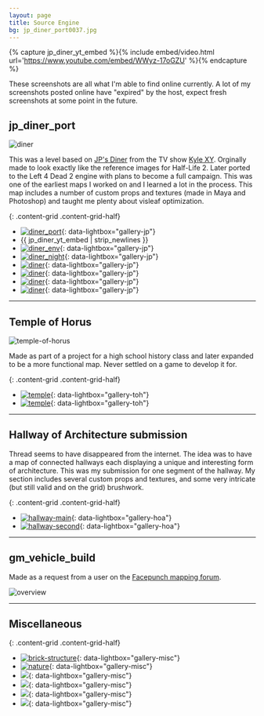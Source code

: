 ```yaml
---
layout: page
title: Source Engine
bg: jp_diner_port0037.jpg
---
```


{% capture jp_diner_yt_embed %}{% include embed/video.html url='https://www.youtube.com/embed/WWyz-17oGZU' %}{% endcapture %}

These screenshots are all what I'm able to find online currently. A lot of my
screenshots posted online have "expired" by the host, expect fresh screenshots
at some point in the future.

## jp_diner_port

![diner](/img/level-design/source/slider_jps_diner.png)

This was a level based on [JP's Diner](http://kylexy.wikia.com/wiki/JP's_Diner)
from the TV show [Kyle XY](https://en.wikipedia.org/wiki/Kyle_XY). Orginally
made to look exactly like the reference images for Half-Life 2. Later ported to
the Left 4 Dead 2 engine with plans to become a full campaign. This was one of
the earliest maps I worked on and I learned a lot in the process. This map
includes a number of custom props and textures (made in Maya and Photoshop)
and taught me plenty about visleaf optimization.

 {: .content-grid  .content-grid-half}
 - [![diner_port][1]][1]{: data-lightbox="gallery-jp"}
 - {{ jp_diner_yt_embed | strip_newlines }}
 - [![diner_env][2]][2]{: data-lightbox="gallery-jp"}
 - [![diner_night][3]][3]{: data-lightbox="gallery-jp"}
 - [![diner][4]][4]{: data-lightbox="gallery-jp"}
 - [![diner][5]][5]{: data-lightbox="gallery-jp"}
 - [![diner][6]][6]{: data-lightbox="gallery-jp"}
 - [![diner][7]][7]{: data-lightbox="gallery-jp"}

-----

## Temple of Horus

![temple-of-horus](/img/level-design/source/slider_temple_of_horus.png)

Made as part of a project for a high school history class and later expanded
to be a more functional map. Never settled on a game to develop it for.

 {: .content-grid  .content-grid-half}
 - [![temple][8]][8]{: data-lightbox="gallery-toh"}
 - [![temple][9]][9]{: data-lightbox="gallery-toh"}

-----

## Hallway of Architecture submission

Thread seems to have disappeared from the internet. The idea was to have a map
of connected hallways each displaying a unique and interesting form of
architecture. This was my submission for one segment of the hallway. My
section includes several custom props and textures, and some very intricate
(but still valid and on the grid) brushwork.

{: .content-grid  .content-grid-half}
 - [![hallway-main][16]][16]{: data-lightbox="gallery-hoa"}
 - [![hallway-second][17]][17]{: data-lightbox="gallery-hoa"}

-----

## gm_vehicle_build

Made as a request from a user on the [Facepunch mapping forum](https://facepunch.com/forumdisplay.php?f=38).

![overview](/img/level-design/source/gmvehiclebuildtest20002vs8.jpg)

-----

## Miscellaneous

 {: .content-grid .content-grid-half}
 - [![brick-structure][10]][10]{: data-lightbox="gallery-misc"}
 - [![nature][11]][11]{: data-lightbox="gallery-misc"}
 - [![][12]][12]{: data-lightbox="gallery-misc"}
 - [![][13]][13]{: data-lightbox="gallery-misc"}
 - [![][14]][14]{: data-lightbox="gallery-misc"}
 - [![][15]][15]{: data-lightbox="gallery-misc"}

[1]: /img/level-design/source/jp_diner_port0037.jpg
[2]: /img/level-design/source/jp_diner_env0001.jpg
[3]: /img/level-design/source/jp_diner_night0004.jpg
[4]: /img/level-design/source/jp_diner0034.jpg
[5]: /img/level-design/source/jp_diner0014.jpg
[6]: /img/level-design/source/jp_diner0007.jpg
[7]: /img/level-design/source/jp_diner0003.jpg
[8]: /img/level-design/source/temple_of_horus_sp_0010002.jpg
[9]: /img/level-design/source/temple_of_horus_sp0004.jpg
[10]: /img/level-design/source/slider_brick_structure.png
[11]: /img/level-design/source/slider_nature_hl2.png
[12]: /img/level-design/source/courtyard0000.jpg
[13]: /img/level-design/source/english_art_deco0000.jpg
[14]: /img/level-design/source/128mapchallenge0003.jpg
[15]: /img/level-design/source/smallcylindrycalstructure0000.jpg
[16]: /img/level-design/source/robmaister12_hallway_final0001.jpg
[17]: /img/level-design/source/robmaister12_hallway_final0003.jpg